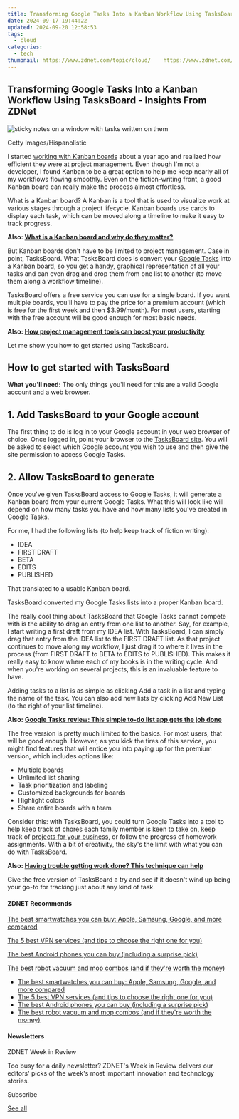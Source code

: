 ```yaml
---
title: Transforming Google Tasks Into a Kanban Workflow Using TasksBoard - Insights From ZDNet
date: 2024-09-17 19:44:22
updated: 2024-09-20 12:58:53
tags:
  - cloud
categories:
  - tech
thumbnail: https://www.zdnet.com/topic/cloud/    https://www.zdnet.com/a/img/resize/847473801cc50528eca26b71e18b2450a24f9e27/2023/05/04/3064b5bb-bb2a-4d31-bf69-930b12a479c6/gettyimages-1398717779.jpg?width=170&height=96&fit=crop&auto=webp
---
```


## Transforming Google Tasks Into a Kanban Workflow Using TasksBoard - Insights From ZDNet

![sticky notes on a window with tasks written on them](https://www.zdnet.com/a/img/resize/3f49ba66eb9f55cd3fbe5309b2d97d846faa2527/2023/05/04/3064b5bb-bb2a-4d31-bf69-930b12a479c6/gettyimages-1398717779.jpg?auto=webp&width=1280)

Getty Images/Hispanolistic

I started [working with Kanban boards](https://www.zdnet.com/home-and-office/work-life/what-is-a-kanban-board-and-why-do-they-matter/) about a year ago and realized how efficient they were at project management. Even though I'm not a developer, I found Kanban to be a great option to help me keep nearly all of my workflows flowing smoothly. Even on the fiction-writing front, a good Kanban board can really make the process almost effortless.

What is a Kanban board? A Kanban is a tool that is used to visualize work at various stages through a project lifecycle. Kanban boards use cards to display each task, which can be moved along a timeline to make it easy to track progress.

**Also: [What is a Kanban board and why do they matter?](https://www.zdnet.com/home-and-office/work-life/what-is-a-kanban-board-and-why-do-they-matter/)**

But Kanban boards don't have to be limited to project management. Case in point, TasksBoard. What TasksBoard does is convert your [Google Tasks](https://www.zdnet.com/article/microsoft-to-do-vs-google-tasks-the-best-list-manager-app-for-you/) into a Kanban board, so you get a handy, graphical representation of all your tasks and can even drag and drop them from one list to another (to move them along a workflow timeline). 

TasksBoard offers a free service you can use for a single board. If you want multiple boards, you'll have to pay the price for a premium account (which is free for the first week and then $3.99/month). For most users, starting with the free account will be good enough for most basic needs. 

**Also: [How project management tools can boost your productivity](https://www.zdnet.com/home-and-office/work-life/what-is-a-project-management-tool-and-can-it-help-you-be-more-productive/)**

Let me show you how to get started using TasksBoard. 

##  How to get started with TasksBoard 

**What you'll need:** The only things you'll need for this are a valid Google account and a web browser.

## 1\. Add TasksBoard to your Google account

The first thing to do is log in to your Google account in your web browser of choice. Once logged in, point your browser to the [TasksBoard site](https://tasksboard.com). You will be asked to select which Google account you wish to use and then give the site permission to access Google Tasks. 

## 2\. Allow TasksBoard to generate

Once you've given TasksBoard access to Google Tasks, it will generate a Kanban board from your current Google Tasks. What this will look like will depend on how many tasks you have and how many lists you've created in Google Tasks.

For me, I had the following lists (to help keep track of fiction writing):

* IDEA
* FIRST DRAFT
* BETA
* EDITS
* PUBLISHED

That translated to a usable Kanban board.

TasksBoard converted my Google Tasks lists into a proper Kanban board.

The really cool thing about TasksBoard that Google Tasks cannot compete with is the ability to drag an entry from one list to another. Say, for example, I start writing a first draft from my IDEA list. With TasksBoard, I can simply drag that entry from the IDEA list to the FIRST DRAFT list. As that project continues to move along my workflow, I just drag it to where it lives in the process (from FIRST DRAFT to BETA to EDITS to PUBLISHED). This makes it really easy to know where each of my books is in the writing cycle. And when you're working on several projects, this is an invaluable feature to have. 

Adding tasks to a list is as simple as clicking Add a task in a list and typing the name of the task. You can also add new lists by clicking Add New List (to the right of your list timeline). 

**Also:** [**Google Tasks review: This simple to-do list app gets the job done**](https://www.zdnet.com/article/google-tasks-review/)

The free version is pretty much limited to the basics. For most users, that will be good enough. However, as you kick the tires of this service, you might find features that will entice you into paying up for the premium version, which includes options like: 

* Multiple boards
* Unlimited list sharing
* Task prioritization and labeling
* Customized backgrounds for boards
* Highlight colors
* Share entire boards with a team

Consider this: with TasksBoard, you could turn Google Tasks into a tool to help keep track of chores each family member is keen to take on, keep track of [projects for your business](https://www.zdnet.com/article/project-management-how-to-cope-with-massive-uncertainty-and-still-get-stuff-done/), or follow the progress of homework assignments. With a bit of creativity, the sky's the limit with what you can do with TasksBoard. 

**Also: [Having trouble getting work done? This technique can help](https://www.zdnet.com/education/professional-development/pomodoro-technique/)**

Give the free version of TasksBoard a try and see if it doesn't wind up being your go-to for tracking just about any kind of task. 

#### **ZDNET** Recommends

[The best smartwatches you can buy: Apple, Samsung, Google, and more compared](https://www.zdnet.com/article/best-smartwatch/ "The best smartwatches you can buy: Apple, Samsung, Google, and more compared")

[The 5 best VPN services (and tips to choose the right one for you)](https://www.zdnet.com/article/best-vpn/ "The 5 best VPN services (and tips to choose the right one for you)")

[The best Android phones you can buy (including a surprise pick)](https://www.zdnet.com/article/best-android-phone/ "The best Android phones you can buy (including a surprise pick)")

[The best robot vacuum and mop combos (and if they're worth the money)](https://www.zdnet.com/article/best-robot-vacuum-mop/ "The best robot vacuum and mop combos (and if they're worth the money)")

* [The best smartwatches you can buy: Apple, Samsung, Google, and more compared](https://www.zdnet.com/article/best-smartwatch/ "The best smartwatches you can buy: Apple, Samsung, Google, and more compared")
* [The 5 best VPN services (and tips to choose the right one for you)](https://www.zdnet.com/article/best-vpn/ "The 5 best VPN services (and tips to choose the right one for you)")
* [The best Android phones you can buy (including a surprise pick)](https://www.zdnet.com/article/best-android-phone/ "The best Android phones you can buy (including a surprise pick)")
* [The best robot vacuum and mop combos (and if they're worth the money)](https://www.zdnet.com/article/best-robot-vacuum-mop/ "The best robot vacuum and mop combos (and if they're worth the money)")

#### Newsletters

ZDNET Week in Review

Too busy for a daily newsletter? ZDNET's Week in Review delivers our editors' picks of the week's most important innovation and technology stories.

 Subscribe

[See all](https://www.zdnet.com/newsletters/)

<ins class="adsbygoogle"
     style="display:block"
     data-ad-format="autorelaxed"
     data-ad-client="ca-pub-7571918770474297"
     data-ad-slot="1223367746"></ins>



<ins class="adsbygoogle"
     style="display:block"
     data-ad-client="ca-pub-7571918770474297"
     data-ad-slot="8358498916"
     data-ad-format="auto"
     data-full-width-responsive="true"></ins>
